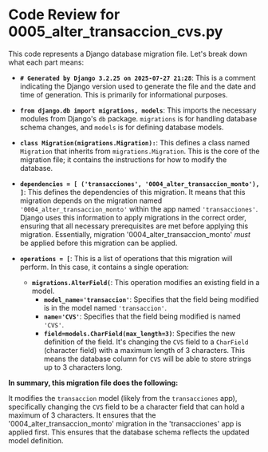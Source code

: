 # Code Review for 0005_alter_transaccion_cvs.py

This code represents a Django database migration file. Let's break down what each part means:

* **`# Generated by Django 3.2.25 on 2025-07-27 21:28`**: This is a comment indicating the Django version used to generate the file and the date and time of generation. This is primarily for informational purposes.

* **`from django.db import migrations, models`**:  This imports the necessary modules from Django's `db` package.  `migrations` is for handling database schema changes, and `models` is for defining database models.

* **`class Migration(migrations.Migration):`**: This defines a class named `Migration` that inherits from `migrations.Migration`. This is the core of the migration file; it contains the instructions for how to modify the database.

* **`dependencies = [ ('transacciones', '0004_alter_transaccion_monto'), ]`**:  This defines the dependencies of this migration. It means that this migration depends on the migration named `'0004_alter_transaccion_monto'` within the app named `'transacciones'`.  Django uses this information to apply migrations in the correct order, ensuring that all necessary prerequisites are met before applying this migration.  Essentially, migration '0004_alter_transaccion_monto' *must* be applied before this migration can be applied.

* **`operations = [`**: This is a list of operations that this migration will perform.  In this case, it contains a single operation:

    * **`migrations.AlterField(`**: This operation modifies an existing field in a model.
        * **`model_name='transaccion'`**:  Specifies that the field being modified is in the model named `'transaccion'`.
        * **`name='CVS'`**: Specifies that the field being modified is named `'CVS'`.
        * **`field=models.CharField(max_length=3)`**: Specifies the new definition of the field.  It's changing the `CVS` field to a `CharField` (character field) with a maximum length of 3 characters. This means the database column for `CVS` will be able to store strings up to 3 characters long.

**In summary, this migration file does the following:**

It modifies the `transaccion` model (likely from the `transacciones` app), specifically changing the `CVS` field to be a character field that can hold a maximum of 3 characters.  It ensures that the '0004_alter_transaccion_monto' migration in the 'transacciones' app is applied first.  This ensures that the database schema reflects the updated model definition.
